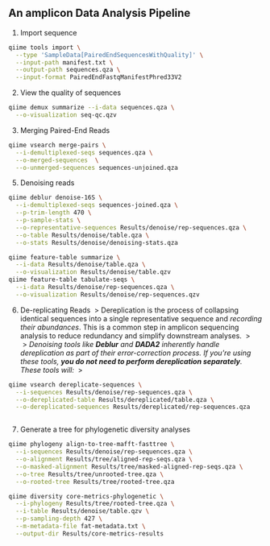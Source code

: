 ## An amplicon Data Analysis Pipeline

1. Import sequence
``` bash 
qiime tools import \
  --type 'SampleData[PairedEndSequencesWithQuality]' \
  --input-path manifest.txt \
  --output-path sequences.qza \
  --input-format PairedEndFastqManifestPhred33V2
```

2. View the quality of sequences
``` bash 
qiime demux summarize --i-data sequences.qza \
  --o-visualization seq-qc.qzv
```
3. Merging Paired-End Reads
``` bash 
qiime vsearch merge-pairs \
  --i-demultiplexed-seqs sequences.qza \
  --o-merged-sequences  \
  --o-unmerged-sequences sequences-unjoined.qza
```
5. Denoising reads
``` bash 
qiime deblur denoise-16S \
  --i-demultiplexed-seqs sequences-joined.qza \
  --p-trim-length 470 \
  --p-sample-stats \
  --o-representative-sequences Results/denoise/rep-sequences.qza \
  --o-table Results/denoise/table.qza \
  --o-stats Results/denoise/denoising-stats.qza
```

``` bash 
qiime feature-table summarize \
  --i-data Results/denoise/table.qza \
  --o-visualization Results/denoise/table.qzv
qiime feature-table tabulate-seqs \
  --i-data Results/denoise/rep-sequences.qza \
  --o-visualization Results/denoise/rep-sequences.qzv
```

6. De-replicating Reads
 >   Dereplication is the process of collapsing identical sequences into a single representative sequence and *recording their abundances*. This is a common step in amplicon sequencing analysis to reduce redundancy and simplify downstream analyses. 
 >   
 >   *Denoising tools like **Deblur** and **DADA2** inherently handle dereplication as part of their error-correction process. If you're using these tools, **you do not need to perform dereplication separately**. These tools will:*
 >   
``` bash 
qiime vsearch dereplicate-sequences \
  --i-sequences Results/denoise/rep-sequences.qza \
  --o-dereplicated-table Results/dereplicated/table.qza \
  --o-dereplicated-sequences Results/dereplicated/rep-sequences.qza
```

``` 
```
7. Generate a tree for phylogenetic diversity analyses
``` bash 
qiime phylogeny align-to-tree-mafft-fasttree \
  --i-sequences Results/denoise/rep-sequences.qza \
  --o-alignment Results/tree/aligned-rep-seqs.qza \
  --o-masked-alignment Results/tree/masked-aligned-rep-seqs.qza \
  --o-tree Results/tree/unrooted-tree.qza \
  --o-rooted-tree Results/tree/rooted-tree.qza
```

``` bash 
qiime diversity core-metrics-phylogenetic \
  --i-phylogeny Results/tree/rooted-tree.qza \
  --i-table Results/denoise/table.qzv \
  --p-sampling-depth 427 \
  --m-metadata-file fat-metadata.txt \
  --output-dir Results/core-metrics-results
```
